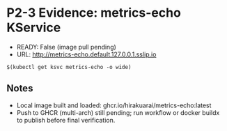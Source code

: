 # P2-3 Evidence: metrics-echo KService
- READY: False (image pull pending)
- URL: http://metrics-echo.default.127.0.0.1.sslip.io

```
$(kubectl get ksvc metrics-echo -o wide)
```

## Notes
- Local image built and loaded: ghcr.io/hirakuarai/metrics-echo:latest
- Push to GHCR (multi-arch) still pending; run workflow or docker buildx to publish before final verification.
